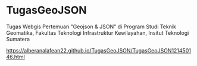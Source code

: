 # TugasGeoJSON

Tugas Webgis Pertemuan "Geojson & JSON" di Program Studi Teknik Geomatika, Fakultas Teknologi Infrastruktur Kewilayahan, Insitut Teknologi Sumatera

https://alberanalafean22.github.io/TugasGeoJSON/TugasGeoJSON121450146.html
